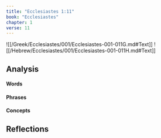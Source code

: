 ```yaml
---
title: "Ecclesiastes 1:11"
book: "Ecclesiastes"
chapter: 1
verse: 11
---
```

![[/Greek/Ecclesiastes/001/Ecclesiastes-001-011G.md#Text]]
![[/Hebrew/Ecclesiastes/001/Ecclesiastes-001-011H.md#Text]]

## Analysis

#### Words

#### Phrases

#### Concepts

## Reflections

